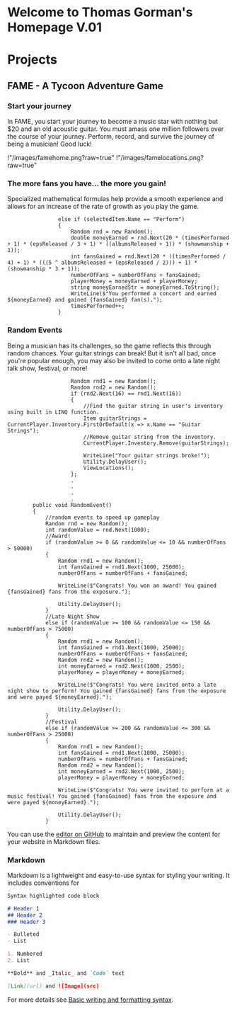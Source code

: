 # Welcome to Thomas Gorman's Homepage V.01

# Projects

## FAME - A Tycoon Adventure Game

### Start your journey

In FAME, you start your journey to become a music star with nothing but $20 and an old acoustic guitar. You must amass one million followers over the course of your journey. Perform, record, and survive the journey of being a musician! Good luck!

!"/images/famehome.png?raw=true"
!"/images/famelocations.png?raw=true"

### The more fans you have... the more you gain!

Specialized mathematical formulas help provide a smooth experience and allows for an increase of the rate of growth as you play the game.

```code example
                else if (selectedItem.Name == "Perform")
                {
                    Random rnd = new Random();
                    double moneyEarned = rnd.Next(20 * (timesPerformed + 1) * (epsReleased / 3 + 1) * ((albumsReleased + 1)) * (showmanship + 1));
                    int fansGained = rnd.Next(20 * ((timesPerformed / 4) + 1) * (((5 ^ albumsReleased + (epsReleased / 2))) + 1) * (showmanship * 3 + 1));
                    numberOfFans = numberOfFans + fansGained;
                    playerMoney = moneyEarned + playerMoney;
                    string moneyEarnedStr = moneyEarned.ToString();
                    WriteLine($"You performed a concert and earned ${moneyEarned} and gained {fansGained} fan(s).");
                    timesPerformed++;
                }
 ```

### Random Events

Being a musician has its challenges, so the game reflects this through random chances. Your guitar strings can break! But it isn't all bad, once you're popular enough, you may also be invited to come onto a late night talk show, festival, or more!

```code example 2
                    Random rnd1 = new Random();
                    Random rnd2 = new Random();
                    if (rnd2.Next(16) == rnd1.Next(16))
                    {
                        //Find the guitar string in user's inventory using built in LINQ function.
                        Item guitarStrings = CurrentPlayer.Inventory.FirstOrDefault(x => x.Name == "Guitar Strings");
                        //Remove guitar string from the inventory.
                        CurrentPlayer.Inventory.Remove(guitarStrings);

                        WriteLine("Your guitar strings broke!");
                        Utility.DelayUser();
                        ViewLocations();
                    };
                    .
                    .
                    .
                    .
        public void RandomEvent()
        {
            //random events to speed up gameplay
            Random rnd = new Random();
            int randomValue = rnd.Next(1000);
            //Award!
            if (randomValue >= 0 && randomValue <= 10 && numberOfFans > 50000)
            {
                Random rnd1 = new Random();
                int fansGained = rnd1.Next(1000, 25000);
                numberOfFans = numberOfFans + fansGained;

                WriteLine($"Congrats! You won an award! You gained {fansGained} fans from the exposure.");

                Utility.DelayUser();
            }
            //Late Night Show
            else if (randomValue >= 100 && randomValue <= 150 && numberOfFans > 75000)
            {
                Random rnd1 = new Random();
                int fansGained = rnd1.Next(1000, 25000);
                numberOfFans = numberOfFans + fansGained;
                Random rnd2 = new Random();
                int moneyEarned = rnd2.Next(1000, 2500);
                playerMoney = playerMoney + moneyEarned;

                WriteLine($"Congrats! You were invited onto a late night show to perform! You gained {fansGained} fans from the exposure and were payed ${moneyEarned}.");

                Utility.DelayUser();
            }
            //Festival
            else if (randomValue >= 200 && randomValue <= 300 && numberOfFans > 25000)
            {
                Random rnd1 = new Random();
                int fansGained = rnd1.Next(1000, 25000);
                numberOfFans = numberOfFans + fansGained;
                Random rnd2 = new Random();
                int moneyEarned = rnd2.Next(1000, 2500);
                playerMoney = playerMoney + moneyEarned;

                WriteLine($"Congrats! You were invited to perform at a music festival! You gained {fansGained} fans from the exposure and were payed ${moneyEarned}.");

                Utility.DelayUser();
            }
 ```
                    
You can use the [editor on GitHub](https://github.com/tmgorman23/tmgorman23.github.io/edit/main/README.md) to maintain and preview the content for your website in Markdown files.

### Markdown

Markdown is a lightweight and easy-to-use syntax for styling your writing. It includes conventions for

```markdown
Syntax highlighted code block

# Header 1
## Header 2
### Header 3

- Bulleted
- List

1. Numbered
2. List

**Bold** and _Italic_ and `Code` text

[Link](url) and ![Image](src)
```

For more details see [Basic writing and formatting syntax](https://docs.github.com/en/github/writing-on-github/getting-started-with-writing-and-formatting-on-github/basic-writing-and-formatting-syntax).

